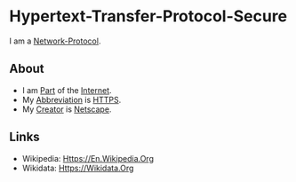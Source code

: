 # Hypertext-Transfer-Protocol-Secure

I am a [Network-Protocol](9200003.md).

## About

- I am [Part](60084.md) of the [Internet](9200001.md).
- My [Abbreviation](210000000.md) is [HTTPS](9200005.md).
- My [Creator](600098.md) is [Netscape](240000044.md).

## Links

- Wikipedia: [Https://En.Wikipedia.Org](https://en.wikipedia.org/wiki/HTTPS)
- Wikidata: [Https://Wikidata.Org](https://www.wikidata.org/wiki/Q44484)
